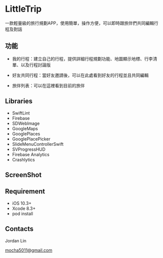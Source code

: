 # LittleTrip

一款輕量級的旅行規劃APP，使用簡單，操作方便，可以即時跟旅伴們共同編輯行程及對話

## 功能

- 我的行程：建立自己的行程，提供詳細行程規劃功能、地圖顯示地標、行李清單、以及行程討論版

- 好友共同行程：當好友邀請後，可以在此處看到好友的行程並且共同編輯

- 旅伴列表：可以在這裡看到目前的旅伴

## Libraries
* SwiftLint
* Firebase
* SDWebImage
* GoogleMaps
* GooglePlaces
* GooglePlacePicker
* SlideMenuControllerSwift
* SVProgressHUD
* Firebase Analytics
* Crashlytics

## ScreenShot

## Requirement
* iOS 10.3+
* Xcode 8.3+
* pod install
## Contacts
Jordan Lin

<mocha5011@gmail.com>
